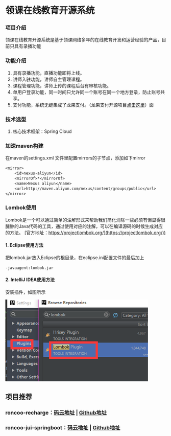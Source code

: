 # 领课在线教育开源系统

### 项目介绍
领课在线教育开源系统是基于领课网络多年的在线教育开发和运营经验的产品，目前只具有录播功能

### 功能介绍
1. 具有录播功能，直播功能即将上线。
2. 讲师入驻功能，讲师自主管理课程。
3. 课程管理功能，讲师上传的课程后台有审核功能。
4. 单用户登录功能，同一时间只允许同一个账号在同一个地方登录，防止账号共享。
5. 支付功能，系统无缝集成了龙果支付。（龙果支付开源项目[点击这里](/roncoo-pay)）面

### 技术选型
1. 核心技术框架：Spring Cloud

### 加速maven构建
在maven的settings.xml 文件里配置mirrors的子节点，添加如下mirror
```
<mirror>
    <id>nexus-aliyun</id>
    <mirrorOf>*</mirrorOf>
    <name>Nexus aliyun</name>
    <url>http://maven.aliyun.com/nexus/content/groups/public</url>
</mirror>
```

### Lombok使用
Lombok是一个可以通过简单的注解形式来帮助我们简化消除一些必须有但显得很臃肿的Java代码的工具，通过使用对应的注解，可以在编译源码的时候生成对应的方法。
[官方地址：https://projectlombok.org/](https://projectlombok.org/))

#### 1. Eclipse使用方法
把lombok.jar放入Eclipse的根目录，在eclipse.ini配置文件的最后加上
```
-javaagent:lombok.jar 
```

#### 2. IntelliJ IDEA使用方法
安装插件，如图所示

![流程图](/doc/images/lombok1.png)

## 项目推荐
### roncoo-recharge：[码云地址](https://gitee.com/roncoocom/roncoo-recharge) | [Github地址](https://github.com/roncoo/roncoo-recharge)
### roncoo-jui-springboot：[码云地址](https://gitee.com/roncoocom/roncoo-jui-springboot) | [Github地址](https://github.com/roncoo/roncoo-jui-springboot)